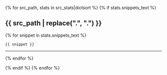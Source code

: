 {% for src_path, stats in src_stats|dictsort %}
{% if stats.snippets_text %}

## {{ src_path | replace(".", "&#46;") }}
{% for snippet in stats.snippets_text %}

```
{{ snippet }}
```

---

{% endfor %}

{% endif %}
{% endfor %}
